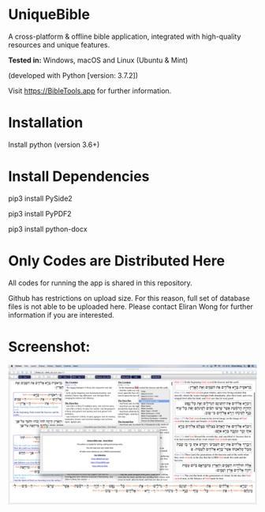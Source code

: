 # UniqueBible
A cross-platform & offline bible application, integrated with high-quality resources and unique features.

<b>Tested in:</b> Windows, macOS and Linux (Ubuntu & Mint)

(developed with Python [version: 3.7.2])

Visit <a href="https://BibleTools.app" target="_blank">https://BibleTools.app</a> for further information.

# Installation

Install python (version 3.6+)

# Install Dependencies

pip3 install PySide2

pip3 install PyPDF2

pip3 install python-docx

# Only Codes are Distributed Here

All codes for running the app is shared in this repository.

Github has restrictions on upload size.  For this reason, full set of database files is not able to be uploaded here.
Please contact Eliran Wong for further information if you are interested.

# Screenshot:

<img src="screenshot.png">
